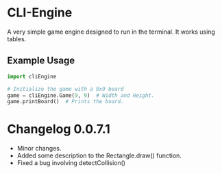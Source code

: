 # CLI-Engine

A very simple game engine designed to run in the terminal. It works using tables.

## Example Usage

```python
import cliEngine

# Initialize the game with a 9x9 board
game = cliEngine.Game(9, 9)  # Width and Height.
game.printBoard()  # Prints the board.
```


# Changelog 0.0.7.1
- Minor changes.
- Added some description to the Rectangle.draw() function.
- Fixed a bug involving detectCollision()